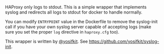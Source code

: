 HAProxy only logs to stdout. This is a simple wrapper that implements syslog and
redirects all logs to stdout for docker to handle normally.

You can modify `ENTRYPOINT` value in the Dockerfile to remove the syslog-init call if you
have your own syslog server capable of accepting logs (make sure you set the proper `log` directive in `haproxy.cfg` too).

This wrapper is written by [@yosifkit](https://github.com/yosifkit). See https://github.com/yosifkit/syslog-init.
